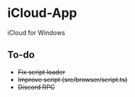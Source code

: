 # iCloud-App
iCloud for Windows

## To-do
* ~~Fix script loader~~
* ~~Improve script (src/browser/script.ts)~~
* ~~Discord RPC~~
